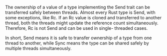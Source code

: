 
The ownership of a value of a type implementing the Send trait can be transferred safely between threads. Almost every Rust type is Send, with some exceptions, like Rc<T>. If an Rc<T> value is cloned and transferred to another thread, both the threads might update the reference count simultaneously. Therefore, Rc<T> is not Send and can be used in single- threaded cases.

In short, Send means it is safe to transfer ownership of a type from one thread to another, while Sync means the type can be shared safely by multiple threads simultaneously.